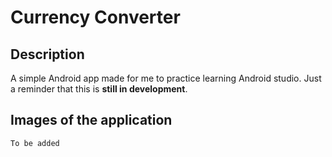 # Currency Converter

## Description

A simple Android app made for me to practice learning Android studio. Just a reminder that this is **still in development**.

## Images of the application

`To be added`

